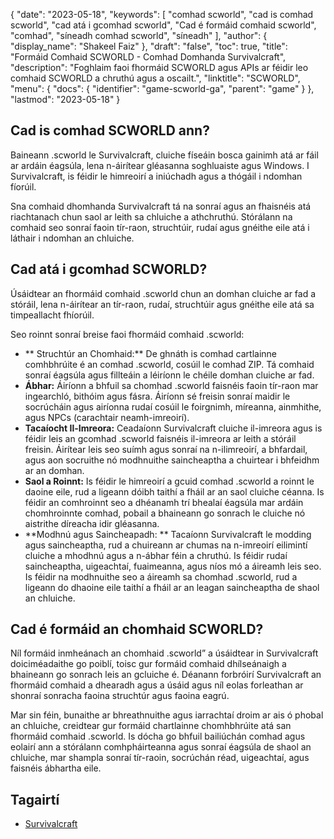 {
  "date": "2023-05-18",
  "keywords": [
"comhad scworld",
"cad is comhad scworld",
"cad atá i gcomhad scworld",
"Cad é formáid comhaid scworld",
"comhad",
"síneadh comhad scworld",
"síneadh"
],
  "author": {
    "display_name": "Shakeel Faiz"
},
  "draft": "false",
  "toc": true,
  "title": "Formáid Comhaid SCWORLD - Comhad Domhanda Survivalcraft",
  "description": "Foghlaim faoi fhormáid SCWORLD agus APIs ar féidir leo comhaid SCWORLD a chruthú agus a oscailt.",
  "linktitle": "SCWORLD",
  "menu": {
    "docs": {
      "identifier": "game-scworld-ga",
      "parent": "game"
}
},
  "lastmod": "2023-05-18"
}

## Cad is comhad SCWORLD ann?

Baineann .scworld le Survivalcraft, cluiche físeáin bosca gainimh atá ar fáil ar ardáin éagsúla, lena n-áirítear gléasanna soghluaiste agus Windows. I Survivalcraft, is féidir le himreoirí a iniúchadh agus a thógáil i ndomhan fíorúil.

Sna comhaid dhomhanda Survivalcraft tá na sonraí agus an fhaisnéis atá riachtanach chun saol ar leith sa chluiche a athchruthú. Stórálann na comhaid seo sonraí faoin tír-raon, struchtúir, rudaí agus gnéithe eile atá i láthair i ndomhan an chluiche.

## Cad atá i gcomhad SCWORLD?

Úsáidtear an fhormáid comhaid .scworld chun an domhan cluiche ar fad a stóráil, lena n-áirítear an tír-raon, rudaí, struchtúir agus gnéithe eile atá sa timpeallacht fhíorúil.

Seo roinnt sonraí breise faoi fhormáid comhaid .scworld:

- ** Struchtúr an Chomhaid:** De ghnáth is comhad cartlainne comhbhrúite é an comhad .scworld, cosúil le comhad ZIP. Tá comhaid sonraí éagsúla agus fillteáin a léiríonn le chéile domhan cluiche ar fad.
- **Ábhar:** Áiríonn a bhfuil sa chomhad .scworld faisnéis faoin tír-raon mar ingearchló, bithóim agus fásra. Áiríonn sé freisin sonraí maidir le socrúcháin agus airíonna rudaí cosúil le foirgnimh, míreanna, ainmhithe, agus NPCs (carachtair neamh-imreoirí).
- **Tacaíocht Il-Imreora:** Ceadaíonn Survivalcraft cluiche il-imreora agus is féidir leis an gcomhad .scworld faisnéis il-imreora ar leith a stóráil freisin. Áirítear leis seo suímh agus sonraí na n-ilimreoirí, a bhfardail, agus aon socruithe nó modhnuithe saincheaptha a chuirtear i bhfeidhm ar an domhan.
- **Saol a Roinnt:** Is féidir le himreoirí a gcuid comhad .scworld a roinnt le daoine eile, rud a ligeann dóibh taithí a fháil ar an saol cluiche céanna. Is féidir an comhroinnt seo a dhéanamh trí bhealaí éagsúla mar ardáin chomhroinnte comhad, pobail a bhaineann go sonrach le cluiche nó aistrithe díreacha idir gléasanna.
- **Modhnú agus Saincheapadh: ** Tacaíonn Survivalcraft le modding agus saincheaptha, rud a chuireann ar chumas na n-imreoirí eilimintí cluiche a mhodhnú agus a n-ábhar féin a chruthú. Is féidir rudaí saincheaptha, uigeachtaí, fuaimeanna, agus níos mó a áireamh leis seo. Is féidir na modhnuithe seo a áireamh sa chomhad .scworld, rud a ligeann do dhaoine eile taithí a fháil ar an leagan saincheaptha de shaol an chluiche.

## Cad é formáid an chomhaid SCWORLD?

Níl formáid inmheánach an chomhaid .scworld” a úsáidtear in Survivalcraft doiciméadaithe go poiblí, toisc gur formáid comhaid dhílseánaigh a bhaineann go sonrach leis an gcluiche é. Déanann forbróirí Survivalcraft an fhormáid comhaid a dhearadh agus a úsáid agus níl eolas forleathan ar shonraí sonracha faoina struchtúr agus faoina eagrú.

Mar sin féin, bunaithe ar bhreathnuithe agus iarrachtaí droim ar ais ó phobal an chluiche, creidtear gur formáid chartlainne chomhbhrúite atá san fhormáid comhaid .scworld. Is dócha go bhfuil bailiúchán comhad agus eolairí ann a stórálann comhpháirteanna agus sonraí éagsúla de shaol an chluiche, mar shampla sonraí tír-raoin, socrúchán réad, uigeachtaí, agus faisnéis ábhartha eile.

## Tagairtí
* [Survivalcraft]( https://ga.wikipedia.org/wiki/Survivalcraft)


